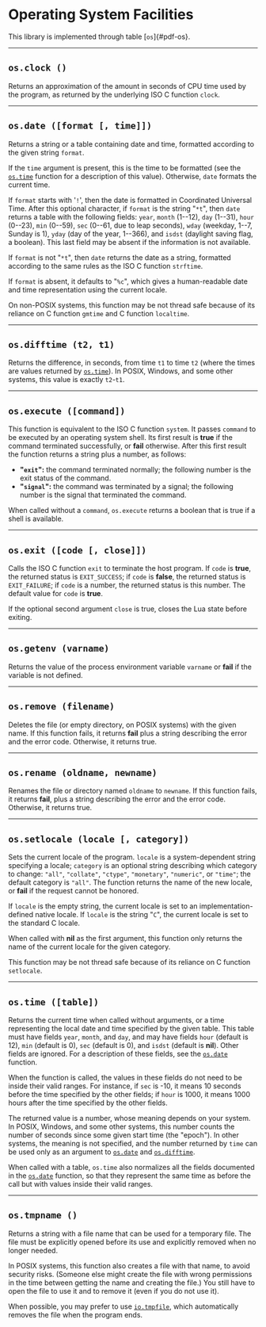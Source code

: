 # Operating System Facilities

This library is implemented through table [`os`]{#pdf-os}.

------------------------------------------------------------------------

## `os.clock ()`

Returns an approximation of the amount in seconds of CPU time used by
the program, as returned by the underlying ISO C function `clock`.

------------------------------------------------------------------------

## `os.date ([format [, time]])`

Returns a string or a table containing date and time, formatted
according to the given string `format`.

If the `time` argument is present, this is the time to be formatted (see
the [`os.time`](#pdf-os.time) function for a description of this value).
Otherwise, `date` formats the current time.

If `format` starts with \'`!`\', then the date is formatted in
Coordinated Universal Time. After this optional character, if `format`
is the string \"`*t`\", then `date` returns a table with the following
fields: `year`, `month` (1--12), `day` (1--31), `hour` (0--23), `min`
(0--59), `sec` (0--61, due to leap seconds), `wday` (weekday, 1--7,
Sunday is 1), `yday` (day of the year, 1--366), and `isdst` (daylight
saving flag, a boolean). This last field may be absent if the
information is not available.

If `format` is not \"`*t`\", then `date` returns the date as a string,
formatted according to the same rules as the ISO C function `strftime`.

If `format` is absent, it defaults to \"`%c`\", which gives a
human-readable date and time representation using the current locale.

On non-POSIX systems, this function may be not thread safe because of
its reliance on C function `gmtime` and C function `localtime`.

------------------------------------------------------------------------

## `os.difftime (t2, t1)`

Returns the difference, in seconds, from time `t1` to time `t2` (where
the times are values returned by [`os.time`](#pdf-os.time)). In POSIX,
Windows, and some other systems, this value is exactly `t2`*-*`t1`.

------------------------------------------------------------------------

## `os.execute ([command])`

This function is equivalent to the ISO C function `system`. It passes
`command` to be executed by an operating system shell. Its first result
is **true** if the command terminated successfully, or **fail**
otherwise. After this first result the function returns a string plus a
number, as follows:

-   **\"`exit`\":** the command terminated normally; the following
    number is the exit status of the command.
-   **\"`signal`\":** the command was terminated by a signal; the
    following number is the signal that terminated the command.

When called without a `command`, `os.execute` returns a boolean that is
true if a shell is available.

------------------------------------------------------------------------

## `os.exit ([code [, close]])`

Calls the ISO C function `exit` to terminate the host program. If `code`
is **true**, the returned status is `EXIT_SUCCESS`; if `code` is
**false**, the returned status is `EXIT_FAILURE`; if `code` is a number,
the returned status is this number. The default value for `code` is
**true**.

If the optional second argument `close` is true, closes the Lua state
before exiting.

------------------------------------------------------------------------

## `os.getenv (varname)`

Returns the value of the process environment variable `varname` or
**fail** if the variable is not defined.

------------------------------------------------------------------------

## `os.remove (filename)`

Deletes the file (or empty directory, on POSIX systems) with the given
name. If this function fails, it returns **fail** plus a string
describing the error and the error code. Otherwise, it returns true.

------------------------------------------------------------------------

## `os.rename (oldname, newname)`

Renames the file or directory named `oldname` to `newname`. If this
function fails, it returns **fail**, plus a string describing the error
and the error code. Otherwise, it returns true.

------------------------------------------------------------------------

## `os.setlocale (locale [, category])`

Sets the current locale of the program. `locale` is a system-dependent
string specifying a locale; `category` is an optional string describing
which category to change: `"all"`, `"collate"`, `"ctype"`, `"monetary"`,
`"numeric"`, or `"time"`; the default category is `"all"`. The function
returns the name of the new locale, or **fail** if the request cannot be
honored.

If `locale` is the empty string, the current locale is set to an
implementation-defined native locale. If `locale` is the string \"`C`\",
the current locale is set to the standard C locale.

When called with **nil** as the first argument, this function only
returns the name of the current locale for the given category.

This function may be not thread safe because of its reliance on
C function `setlocale`.

------------------------------------------------------------------------

## `os.time ([table])`

Returns the current time when called without arguments, or a time
representing the local date and time specified by the given table. This
table must have fields `year`, `month`, and `day`, and may have fields
`hour` (default is 12), `min` (default is 0), `sec` (default is 0), and
`isdst` (default is **nil**). Other fields are ignored. For a
description of these fields, see the [`os.date`](#pdf-os.date) function.

When the function is called, the values in these fields do not need to
be inside their valid ranges. For instance, if `sec` is -10, it means 10
seconds before the time specified by the other fields; if `hour` is
1000, it means 1000 hours after the time specified by the other fields.

The returned value is a number, whose meaning depends on your system. In
POSIX, Windows, and some other systems, this number counts the number of
seconds since some given start time (the \"epoch\"). In other systems,
the meaning is not specified, and the number returned by `time` can be
used only as an argument to [`os.date`](#pdf-os.date) and
[`os.difftime`](#pdf-os.difftime).

When called with a table, `os.time` also normalizes all the fields
documented in the [`os.date`](#pdf-os.date) function, so that they
represent the same time as before the call but with values inside their
valid ranges.

------------------------------------------------------------------------

## `os.tmpname ()`

Returns a string with a file name that can be used for a temporary file.
The file must be explicitly opened before its use and explicitly removed
when no longer needed.

In POSIX systems, this function also creates a file with that name, to
avoid security risks. (Someone else might create the file with wrong
permissions in the time between getting the name and creating the file.)
You still have to open the file to use it and to remove it (even if you
do not use it).

When possible, you may prefer to use [`io.tmpfile`](#pdf-io.tmpfile),
which automatically removes the file when the program ends.

